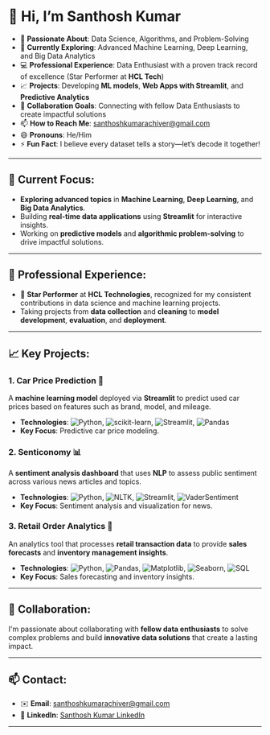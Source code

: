 # 👋 Hi, I’m Santhosh Kumar

- 👀 **Passionate About**: Data Science, Algorithms, and Problem-Solving  
- 🌱 **Currently Exploring**: Advanced Machine Learning, Deep Learning, and Big Data Analytics  
- 💻 **Professional Experience**: Data Enthusiast with a proven track record of excellence (Star Performer at **HCL Tech**)  
- 📈 **Projects**: Developing **ML models**, **Web Apps with Streamlit**, and **Predictive Analytics**  
- 💞️ **Collaboration Goals**: Connecting with fellow Data Enthusiasts to create impactful solutions  
- 📫 **How to Reach Me**: [santhoshkumarachiver@gmail.com](mailto:santhoshkumarachiver@gmail.com)  
- 😄 **Pronouns**: He/Him  
- ⚡ **Fun Fact**: I believe every dataset tells a story—let’s decode it together!  

---

## 🚀 Current Focus:
- **Exploring advanced topics** in **Machine Learning**, **Deep Learning**, and **Big Data Analytics**.  
- Building **real-time data applications** using **Streamlit** for interactive insights.  
- Working on **predictive models** and **algorithmic problem-solving** to drive impactful solutions.

---

## 💼 Professional Experience:
- 🌟 **Star Performer** at **HCL Technologies**, recognized for my consistent contributions in data science and machine learning projects.  
- Taking projects from **data collection** and **cleaning** to **model development**, **evaluation**, and **deployment**.

---

## 📈 Key Projects:

### 1. **Car Price Prediction 🚗**
A **machine learning model** deployed via **Streamlit** to predict used car prices based on features such as brand, model, and mileage.

- **Technologies**: ![Python](https://img.shields.io/badge/Python-3776AB?logo=python&logoColor=white), ![scikit-learn](https://img.shields.io/badge/scikit--learn-F7931E?logo=scikit-learn&logoColor=white), ![Streamlit](https://img.shields.io/badge/Streamlit-FF4F00?logo=streamlit&logoColor=white), ![Pandas](https://img.shields.io/badge/Pandas-150458?logo=pandas&logoColor=white)
- **Key Focus**: Predictive car price modeling.

### 2. **Senticonomy 📊**
A **sentiment analysis dashboard** that uses **NLP** to assess public sentiment across various news articles and topics.

- **Technologies**: ![Python](https://img.shields.io/badge/Python-3776AB?logo=python&logoColor=white), ![NLTK](https://img.shields.io/badge/NLTK-CC0033?logo=nltk&logoColor=white), ![Streamlit](https://img.shields.io/badge/Streamlit-FF4F00?logo=streamlit&logoColor=white), ![VaderSentiment](https://img.shields.io/badge/VaderSentiment-6861E2?logo=python&logoColor=white)
- **Key Focus**: Sentiment analysis and visualization for news.

### 3. **Retail Order Analytics 🛒**
An analytics tool that processes **retail transaction data** to provide **sales forecasts** and **inventory management insights**.

- **Technologies**: ![Python](https://img.shields.io/badge/Python-3776AB?logo=python&logoColor=white), ![Pandas](https://img.shields.io/badge/Pandas-150458?logo=pandas&logoColor=white), ![Matplotlib](https://img.shields.io/badge/Matplotlib-003B57?logo=matplotlib&logoColor=white), ![Seaborn](https://img.shields.io/badge/Seaborn-9E8B5A?logo=seaborn&logoColor=white), ![SQL](https://img.shields.io/badge/SQL-003B57?logo=MySQL&logoColor=white)
- **Key Focus**: Sales forecasting and inventory insights.

---

## 🤝 Collaboration:
I'm passionate about collaborating with **fellow data enthusiasts** to solve complex problems and build **innovative data solutions** that create a lasting impact.

---

## 📫 Contact:
- ✉️ **Email**: [santhoshkumarachiver@gmail.com](mailto:santhoshkumarachiver@gmail.com)  
- 🔗 **LinkedIn**: [Santhosh Kumar LinkedIn](https://www.linkedin.com/in/santhosh-ds)

---



<!---
Sandy25121/Sandy25121 is a ✨ special ✨ repository because its `README.md` (this file) appears on your GitHub profile.
You can click the Preview link to take a look at your changes.
--->
